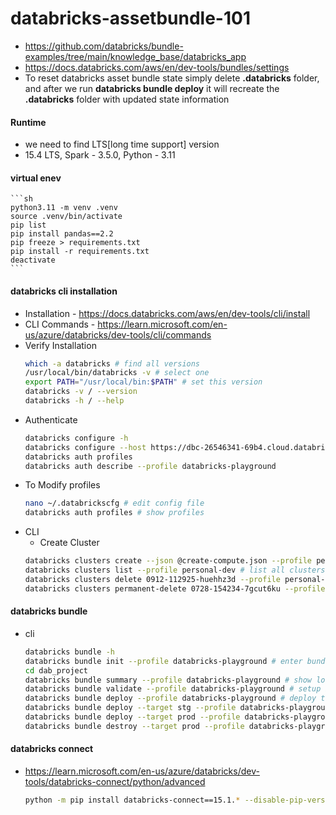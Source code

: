 # databricks-assetbundle-101
- https://github.com/databricks/bundle-examples/tree/main/knowledge_base/databricks_app
- https://docs.databricks.com/aws/en/dev-tools/bundles/settings
- To reset databricks asset bundle state simply delete __.databricks__ folder, and after we run __databricks bundle deploy__ it will recreate the __.databricks__ folder with updated state information

#### Runtime
- we need to find LTS[long time support] version
- 15.4 LTS, Spark - 3.5.0, Python - 3.11

#### virtual enev
    ```sh
    python3.11 -m venv .venv
    source .venv/bin/activate
    pip list
    pip install pandas==2.2 
    pip freeze > requirements.txt
    pip install -r requirements.txt
    deactivate
    ```

#### databricks cli installation
- Installation - https://docs.databricks.com/aws/en/dev-tools/cli/install 
- CLI Commands - https://learn.microsoft.com/en-us/azure/databricks/dev-tools/cli/commands
- Verify Installation
    ```sh
    which -a databricks # find all versions
    /usr/local/bin/databricks -v # select one
    export PATH="/usr/local/bin:$PATH" # set this version
    databricks -v / --version
    databricks -h / --help
    ```
- Authenticate
    ```sh
    databricks configure -h
    databricks configure --host https://dbc-26546341-69b4.cloud.databricks.com/ --profile databricks-playground
    databricks auth profiles
    databricks auth describe --profile databricks-playground
    ```
- To Modify profiles
    ```sh
    nano ~/.databrickscfg # edit config file
    databricks auth profiles # show profiles
    ```
- CLI 
    - Create Cluster
    ```sh
    databricks clusters create --json @create-compute.json --profile personal-dev
    databricks clusters list --profile personal-dev # list all clusters
    databricks clusters delete 0912-112925-huehhz3d --profile personal-dev # show on UI as terminated cluster
    databricks clusters permanent-delete 0728-154234-7gcut6ku --profile eurostar-dev # delete from UI
    ```

#### databricks bundle
- cli 
    ```sh
    databricks bundle -h
    databricks bundle init --profile databricks-playground # enter bundle name lets say dab_project
    cd dab_project
    databricks bundle summary --profile databricks-playground # show location where bundle will be deployed
    databricks bundle validate --profile databricks-playground # setup bundle .toml file
    databricks bundle deploy --profile databricks-playground # deploy the bundle
    databricks bundle deploy --target stg --profile databricks-playground # deploy to specific enev, based on databricks.yml
    databricks bundle deploy --target prod --profile databricks-playground
    databricks bundle destroy --target prod --profile databricks-playground # delete all resources, jobs, etc..
    ```

#### databricks connect
- https://learn.microsoft.com/en-us/azure/databricks/dev-tools/databricks-connect/python/advanced
    ```sh
    python -m pip install databricks-connect==15.1.* --disable-pip-version-check --no-python-version-warning
    ```
